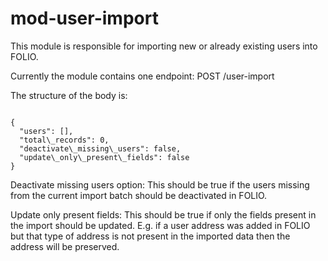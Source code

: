 # mod-user-import

This module is responsible for importing new or already existing users into FOLIO.

Currently the module contains one endpoint:
POST /user-import

The structure of the body is:
<pre><code>
{
  "users": [],
  "total\_records": 0,
  "deactivate\_missing\_users": false,
  "update\_only\_present\_fields": false
}
</code></pre>

Deactivate missing users option: 
This should be true if the users missing from the current import batch should be deactivated in FOLIO.

Update only present fields:
This should be true if only the fields present in the import should be updated. E.g. if a user address was added in FOLIO but that type of address is not present in the imported data then the address will be preserved. 